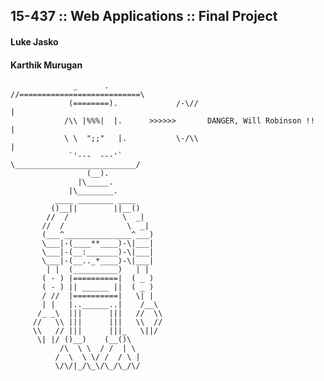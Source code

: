 

## 15-437 :: Web Applications :: Final Project

#### Luke Jasko
#### Karthik Murugan

                        
                        
                  _      .                   //===========================\
                 (========).             /-\//                             |
                /\\ |%%%|  |.      >>>>>>       DANGER, Will Robinson !!   |
                \ \  ";;"   |.           \-/\\                             |
                 `'---  ---'`                 \___________________________/
                     (__). 
                   |\_____.
                 |\________.                                                       
              ____ ________ ____
             ()__||        ||__()
            //  /            \  _|
           //  /              \  _|
           (___^_______________^___)
           \___|-(____**____)-\|___|
           \___|-(__:_______)-\|___|
           \___|-(__.._*____)-\|___|
            | |  (__________)   | |
           ( - ) |==========|  ( _ )
           ( - ) || ______ ||  ( _ )
           / //  |==========|   \| |
           | |   |..______..|    /__\
          /_ _\  |||      |||   //  \\
         //   \\ |||      |||   \\  //
         \\   // |||      |||_   \||/
          \| |/ ()__)    (__()\
               /\  \ \  / /  | \
              /  \  \ \/ /  / \ |
              \/\/|_/\_\/\_/\_/\/
                                            
                                            
                                            
